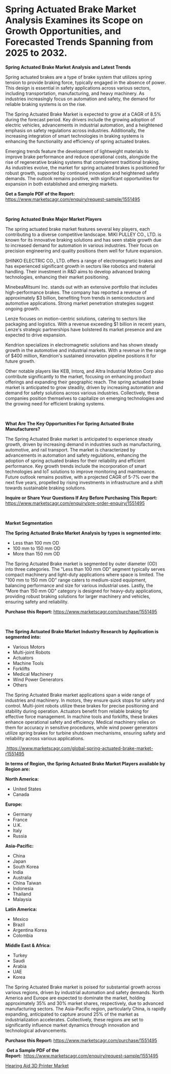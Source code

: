 <p><h1>Spring Actuated Brake Market Analysis Examines its Scope on Growth Opportunities, and Forecasted Trends Spanning from 2025 to 2032.</h1></p><p><strong>Spring Actuated Brake Market Analysis and Latest Trends</strong></p>
<p><p>Spring actuated brakes are a type of brake system that utilizes spring tension to provide braking force, typically engaged in the absence of power. This design is essential in safety applications across various sectors, including transportation, manufacturing, and heavy machinery. As industries increasingly focus on automation and safety, the demand for reliable braking systems is on the rise.</p><p>The Spring Actuated Brake Market is expected to grow at a CAGR of 8.5% during the forecast period. Key drivers include the growing adoption of electric vehicles, advancements in industrial automation, and a heightened emphasis on safety regulations across industries. Additionally, the increasing integration of smart technologies in braking systems is enhancing the functionality and efficiency of spring actuated brakes. </p><p>Emerging trends feature the development of lightweight materials to improve brake performance and reduce operational costs, alongside the rise of regenerative braking systems that complement traditional braking. As industries evolve, the market for spring actuated brakes is positioned for robust growth, supported by continued innovation and heightened safety demands. The outlook remains positive, with significant opportunities for expansion in both established and emerging markets.</p></p>
<p><strong>Get a Sample PDF of the Report:&nbsp;</strong> <a href="https://www.marketscagr.com/enquiry/request-sample/1551495?utm_campaign=1998&utm_medium=2&utm_source=Github&utm_content=ia&utm_term=16022025&utm_id=spring-actuated-brake">https://www.marketscagr.com/enquiry/request-sample/1551495</a></p>
<p>&nbsp;</p>
<p><strong>Spring Actuated Brake Major Market Players</strong></p>
<p><p>The spring actuated brake market features several key players, each contributing to a diverse competitive landscape. MIKI PULLEY CO., LTD. is known for its innovative braking solutions and has seen stable growth due to increased demand for automation in various industries. Their focus on precision engineering and quality positions them well for future expansion.</p><p>SHINKO ELECTRIC CO., LTD. offers a range of electromagnetic brakes and has experienced significant growth in sectors like robotics and material handling. Their investment in R&D aims to develop advanced braking technologies, enhancing their market positioning.</p><p>MinebeaMitsumi Inc. stands out with an extensive portfolio that includes high-performance brakes. The company has reported a revenue of approximately $3 billion, benefiting from trends in semiconductors and automotive applications. Strong market penetration strategies suggest ongoing growth.</p><p>Lenze focuses on motion-centric solutions, catering to sectors like packaging and logistics. With a revenue exceeding $1 billion in recent years, Lenze's strategic partnerships have bolstered its market presence and are expected to drive expansion.</p><p>Kendrion specializes in electromagnetic solutions and has shown steady growth in the automotive and industrial markets. With a revenue in the range of $400 million, Kendrion's sustained innovation pipeline positions it for future growth.</p><p>Other notable players like KEB, Intorq, and Altra Industrial Motion Corp also contribute significantly to the market, focusing on enhancing product offerings and expanding their geographic reach. The spring actuated brake market is anticipated to grow steadily, driven by increasing automation and demand for safety solutions across various industries. Collectively, these companies position themselves to capitalize on emerging technologies and the growing need for efficient braking systems.</p></p>
<p>&nbsp;</p>
<p><strong>What Are The Key Opportunities For Spring Actuated Brake Manufacturers?</strong></p>
<p><p>The Spring Actuated Brake market is anticipated to experience steady growth, driven by increasing demand in industries such as manufacturing, automotive, and rail transport. The market is characterized by advancements in automation and safety regulations, enhancing the adoption of spring actuated brakes for their reliability and efficient performance. Key growth trends include the incorporation of smart technologies and IoT solutions to improve monitoring and maintenance. Future outlook remains positive, with a projected CAGR of 5-7% over the next five years, propelled by rising investments in infrastructure and a shift towards sustainable braking solutions.</p></p>
<p><strong>Inquire or Share Your Questions If Any Before Purchasing This Report:</strong> <a href="https://www.marketscagr.com/enquiry/pre-order-enquiry/1551495?utm_campaign=1998&utm_medium=2&utm_source=Github&utm_content=ia&utm_term=16022025&utm_id=spring-actuated-brake">https://www.marketscagr.com/enquiry/pre-order-enquiry/1551495</a></p>
<p>&nbsp;</p>
<p><strong>Market Segmentation</strong></p>
<p><strong>The Spring Actuated Brake Market Analysis by types is segmented into:</strong></p>
<p><ul><li>Less than 100 mm OD</li><li>100 mm to 150 mm OD</li><li>More than 150 mm OD</li></ul></p>
<p><p>The Spring Actuated Brake market is segmented by outer diameter (OD) into three categories. The "Less than 100 mm OD" segment typically serves compact machinery and light-duty applications where space is limited. The "100 mm to 150 mm OD" range caters to medium-sized equipment, balancing performance and size for various industrial uses. Lastly, the "More than 150 mm OD" category is designed for heavy-duty applications, providing robust braking solutions for larger machinery and vehicles, ensuring safety and reliability.</p></p>
<p><strong>Purchase this Report:&nbsp;</strong><a href="https://www.marketscagr.com/purchase/1551495?utm_campaign=1998&utm_medium=2&utm_source=Github&utm_content=ia&utm_term=16022025&utm_id=spring-actuated-brake">https://www.marketscagr.com/purchase/1551495</a></p>
<p>&nbsp;</p>
<p><strong>The Spring Actuated Brake Market Industry Research by Application is segmented into:</strong></p>
<p><ul><li>Various Motors</li><li>Multi-joint Robots</li><li>Actuators</li><li>Machine Tools</li><li>Forklifts</li><li>Medical Machinery</li><li>Wind Power Generators</li><li>Others</li></ul></p>
<p><p>The Spring Actuated Brake market applications span a wide range of industries and machinery. In motors, they ensure quick stops for safety and control. Multi-joint robots utilize these brakes for precise positioning and stability during operation. Actuators benefit from reliable braking for effective force management. In machine tools and forklifts, these brakes enhance operational safety and efficiency. Medical machinery relies on them for accuracy in sensitive procedures, while wind power generators utilize spring brakes for turbine shutdown mechanisms, ensuring safety and reliability across various applications.</p></p>
<p><a href="https://www.marketscagr.com/global-spring-actuated-brake-market-r1551495?utm_campaign=1998&utm_medium=2&utm_source=Github&utm_content=ia&utm_term=16022025&utm_id=spring-actuated-brake">&nbsp;https://www.marketscagr.com/global-spring-actuated-brake-market-r1551495</a></p>
<p><strong>In terms of Region, the Spring Actuated Brake Market Players available by Region are:</strong></p>
<p>
    <p> <strong> North America: </strong>
        <ul>
            <li>United States</li>
            <li>Canada</li>
        </ul>
        </p> 
    <p> <strong> Europe: </strong>
        <ul>
            <li>Germany</li>
            <li>France</li>
            <li>U.K.</li>
            <li>Italy</li>
            <li>Russia</li>
        </ul>
        </p> 
    <p> <strong> Asia-Pacific: </strong>
        <ul>
            <li>China</li>
            <li>Japan</li>
            <li>South Korea</li>
            <li>India</li>
            <li>Australia</li>
            <li>China Taiwan</li>
            <li>Indonesia</li>
            <li>Thailand</li>
            <li>Malaysia</li>
        </ul>
        </p> 
    <p> <strong> Latin America: </strong>
        <ul>
            <li>Mexico</li>
            <li>Brazil</li>
            <li>Argentina Korea</li>
            <li>Colombia</li>
        </ul>
        </p> 
    <p> <strong> Middle East & Africa: </strong>
        <ul>
            <li>Turkey</li>
            <li>Saudi</li>
            <li>Arabia</li>
            <li>UAE</li>
            <li>Korea</li>
        </ul>
    </p>
    </p>
<p><p>The Spring Actuated Brake market is poised for substantial growth across various regions, driven by industrial automation and safety demands. North America and Europe are expected to dominate the market, holding approximately 35% and 30% market shares, respectively, due to advanced manufacturing sectors. The Asia-Pacific region, particularly China, is rapidly expanding, anticipated to capture around 25% of the market as industrialization accelerates. Collectively, these regions are set to significantly influence market dynamics through innovation and technological advancements.</p></p>
<p><strong>Purchase this Report: </strong><a href="https://www.marketscagr.com/purchase/1551495?utm_campaign=1998&utm_medium=2&utm_source=Github&utm_content=ia&utm_term=16022025&utm_id=spring-actuated-brake">https://www.marketscagr.com/purchase/1551495</a></p>
<p>&nbsp;<strong>Get a Sample PDF of the Report:&nbsp;&nbsp;</strong><a href="https://www.marketscagr.com/enquiry/request-sample/1551495?utm_campaign=1998&utm_medium=2&utm_source=Github&utm_content=ia&utm_term=16022025&utm_id=spring-actuated-brake">https://www.marketscagr.com/enquiry/request-sample/1551495</a></p>
<p><strong></strong></p>
<p><p><a href="https://github.com/mharielmesa/Market-Research-Report-List-5/blob/main/hearing-aid-3d-printer-market.md?utm_campaign=1998&utm_medium=2&utm_source=Github&utm_content=ia&utm_term=16022025&utm_id=spring-actuated-brake">Hearing Aid 3D Printer Market</a></p></p>